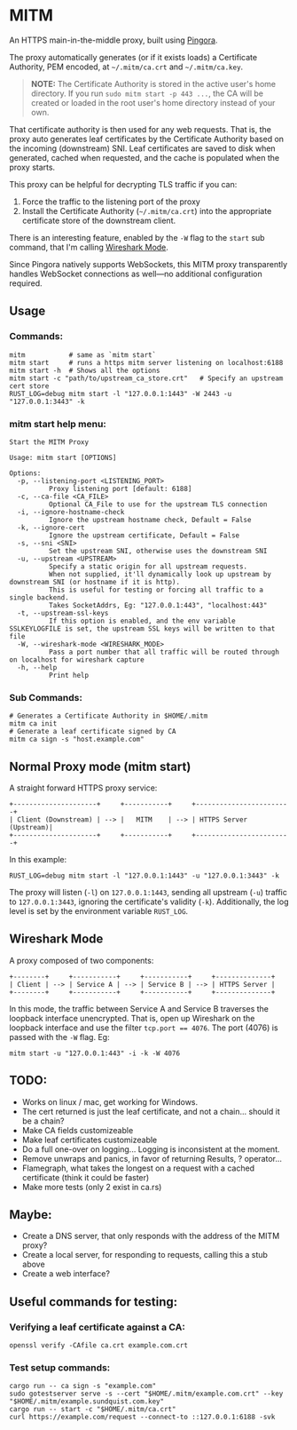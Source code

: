 # MITM 

An HTTPS main-in-the-middle proxy, built using [Pingora](https://docs.rs/pingora). 

The proxy automatically generates (or if it exists loads) a Certificate Authority, PEM encoded, at `~/.mitm/ca.crt` and `~/.mitm/ca.key`.  

> **NOTE:**
> The Certificate Authority is stored in the active user's home directory. If you run `sudo mitm start -p 443 ...`, the CA will be created or loaded in the root user's home directory instead of your own.

That certificate authority is then used for any web requests.  That is, the proxy auto generates leaf certificates by the Certificate Authority based on the incoming (downstream) SNI.  Leaf certificates are saved to disk when generated, cached when requested, and the cache is populated when the proxy starts.

This proxy can be helpful for decrypting TLS traffic if you can: 

1) Force the traffic to the listening port of the proxy
2) Install the Certificate Authority (`~/.mitm/ca.crt`) into the appropriate certificate store of the downstream client. 

There is an interesting feature, enabled by the `-W` flag to the `start` sub command, that I'm calling [Wireshark Mode](#wireshark-mode).

Since Pingora natively supports WebSockets, this MITM proxy transparently handles WebSocket connections as well—no additional configuration required.

## Usage

### Commands:

```
mitm           # same as `mitm start`
mitm start     # runs a https mitm server listening on localhost:6188
mitm start -h  # Shows all the options
mitm start -c "path/to/upstream_ca_store.crt"   # Specify an upstream cert store 
RUST_LOG=debug mitm start -l "127.0.0.1:1443" -W 2443 -u "127.0.0.1:3443" -k
```

### mitm start help menu: 

```
Start the MITM Proxy

Usage: mitm start [OPTIONS]

Options:
  -p, --listening-port <LISTENING_PORT>
          Proxy listening port [default: 6188]
  -c, --ca-file <CA_FILE>
          Optional CA_File to use for the upstream TLS connection
  -i, --ignore-hostname-check
          Ignore the upstream hostname check, Default = False
  -k, --ignore-cert
          Ignore the upstream certificate, Default = False
  -s, --sni <SNI>
          Set the upstream SNI, otherwise uses the downstream SNI
  -u, --upstream <UPSTREAM>
          Specify a static origin for all upstream requests.
          When not supplied, it'll dynamically look up upstream by downstream SNI (or hostname if it is http).
          This is useful for testing or forcing all traffic to a single backend.
          Takes SocketAddrs, Eg: "127.0.0.1:443", "localhost:443"
  -t, --upstream-ssl-keys
          If this option is enabled, and the env variable SSLKEYLOGFILE is set, the upstream SSL keys will be written to that file
  -W, --wireshark-mode <WIRESHARK_MODE>
          Pass a port number that all traffic will be routed through on localhost for wireshark capture
  -h, --help
          Print help
```

### Sub Commands:

```
# Generates a Certificate Authority in $HOME/.mitm
mitm ca init
# Generate a leaf certificate signed by CA 
mitm ca sign -s "host.example.com" 
```

## Normal Proxy mode (mitm start)

A straight forward HTTPS proxy service: 

```
+---------------------+     +-----------+     +------------------------+
| Client (Downstream) | --> |   MITM    | --> | HTTPS Server (Upstream)|
+---------------------+     +-----------+     +------------------------+
```

In this example: 

```
RUST_LOG=debug mitm start -l "127.0.0.1:1443" -u "127.0.0.1:3443" -k
```

The proxy will listen (`-l`) on `127.0.0.1:1443`, sending all upstream (`-u`) traffic to `127.0.0.1:3443`, ignoring the certificate's validity (`-k`).  Additionally, the log level is set by the environment variable `RUST_LOG`.

## Wireshark Mode 

A proxy composed of two components: 

```
+--------+     +-----------+     +-----------+     +--------------+
| Client | --> | Service A | --> | Service B | --> | HTTPS Server |
+--------+     +-----------+     +-----------+     +--------------+
```

In this mode, the traffic between Service A and Service B traverses the loopback interface unencrypted. That is, open up Wireshark on the loopback interface and use the filter `tcp.port == 4076`.  The port (4076) is passed with the `-W` flag.  Eg: 

```
mitm start -u "127.0.0.1:443" -i -k -W 4076
```

## TODO:
* Works on linux / mac, get working for Windows.
* The cert returned is just the leaf certificate, and not a chain... should it be a chain?
* Make CA fields customizeable
* Make leaf certificates customizeable
* Do a full one-over on logging... Logging is inconsistent at the moment. 
* Remove unwraps and panics, in favor of returning Results, ? operator... 
* Flamegraph, what takes the longest on a request with a cached certificate (think it could be faster)
* Make more tests (only 2 exist in ca.rs)

## Maybe:
* Create a DNS server, that only responds with the address of the MITM proxy? 
* Create a local server, for responding to requests, calling this a stub above
* Create a web interface?

## Useful commands for testing: 

### Verifying a leaf certificate against a CA:

```
openssl verify -CAfile ca.crt example.com.crt
```

### Test setup commands: 

```
cargo run -- ca sign -s "example.com"
sudo gotestserver serve -s --cert "$HOME/.mitm/example.com.crt" --key "$HOME/.mitm/example.sundquist.com.key"
cargo run -- start -c "$HOME/.mitm/ca.crt"
curl https://example.com/request --connect-to ::127.0.0.1:6188 -svk 
```
